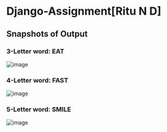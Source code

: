 # Django-Assignment[Ritu N D]
## Snapshots of Output
### 3-Letter word: EAT
![image](https://github.com/rituund/django-assignment/assets/155997325/659a8520-f391-4ec2-aa82-e31c9a921f65)

### 4-Letter word: FAST
![image](https://github.com/rituund/django-assignment/assets/155997325/69d1ccb1-ae87-4db6-835b-02b61b756cc1)


### 5-Letter word: SMILE

![image](https://github.com/rituund/django-assignment/assets/155997325/53a6dabb-84e0-4fe6-b231-2c2f017c4753)


